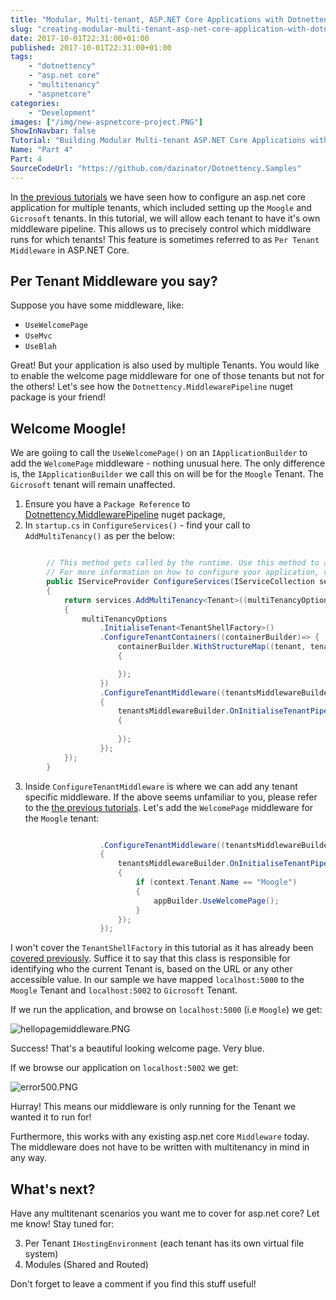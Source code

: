 ```yaml
---
title: "Modular, Multi-tenant, ASP.NET Core Applications with Dotnettency - Part 4"
slug: "creating-modular-multi-tenant-asp-net-core-application-with-dotnettency-part-4"
date: 2017-10-01T22:31:00+01:00
published: 2017-10-01T22:31:00+01:00
tags: 
    - "dotnettency"
    - "asp.net core"
    - "multitenancy" 
    - "aspnetcore"
categories:
    - "Development"
images: ["/img/new-aspnetcore-project.PNG"]
ShowInNavbar: false
Tutorial: "Building Modular Multi-tenant ASP.NET Core Applications with Dotnettency"
Name: "Part 4"
Part: 4
SourceCodeUrl: "https://github.com/dazinator/Dotnettency.Samples"
---
```


In [the previous tutorials](/tutorials#creating-modular-multi-tenant-asp-net-core-application-with-dotnettency) we have seen how to configure an asp.net core application for multiple tenants, which included setting up the `Moogle` and `Gicrosoft` tenants.
In this tutorial, we will allow each tenant to have it's own middleware pipeline. This allows us to precisely control which middlware runs for which tenants!
This feature is sometimes referred to as `Per Tenant Middleware` in ASP.NET Core.
<!--more--> 

## Per Tenant Middleware you say?

Suppose you have some middleware, like:

- `UseWelcomePage`
- `UseMvc`
- `UseBlah`

Great! But your application is also used by multiple Tenants. You would like to enable the welcome page middleware for one of those tenants but not for the others!
Let's see how the `Dotnettency.MiddlewarePipeline` nuget package is your friend!

## Welcome Moogle!

We are goiing to call the `UseWelcomePage()` on an `IApplicationBuilder` to add the `WelcomePage` middleware - nothing unusual here. The only difference is, 
the `IApplicationBuilder` we call this on will be for the `Moogle` Tenant. The `Gicrosoft` tenant will remain unaffected.

1. Ensure you have a `Package Reference` to [Dotnettency.MiddlewarePipeline](https://www.nuget.org/packages/Dotnettency.MiddlewarePipeline/) nuget package,
2. In `startup.cs` in `ConfigureServices()` - find your call to `AddMultiTenancy()` as per the below:
```csharp

        // This method gets called by the runtime. Use this method to add services to the container.
        // For more information on how to configure your application, visit https://go.microsoft.com/fwlink/?LinkID=398940
        public IServiceProvider ConfigureServices(IServiceCollection services)
        {
            return services.AddMultiTenancy<Tenant>((multiTenancyOptions) =>
            {
                multiTenancyOptions
                    .InitialiseTenant<TenantShellFactory>()
                    .ConfigureTenantContainers((containerBuilder)=> {
                        containerBuilder.WithStructureMap((tenant, tenantServices) =>
                        {

                        });
                    })
                    .ConfigureTenantMiddleware((tenantsMiddlewareBuilder) =>
                    {
                        tenantsMiddlewareBuilder.OnInitialiseTenantPipeline((context, appBuilder) =>
                        {
                           
                        });
                    });
            });
        }

```

3. Inside `ConfigureTenantMiddleware` is where we can add any tenant specific middleware. If the above seems unfamiliar to you, please refer to the [the previous tutorials](/tutorials#creating-modular-multi-tenant-asp-net-core-application-with-dotnettency). Let's add the `WelcomePage` middleware for the `Moogle` tenant:
```csharp

                    .ConfigureTenantMiddleware((tenantsMiddlewareBuilder) =>
                    {
                        tenantsMiddlewareBuilder.OnInitialiseTenantPipeline((context, appBuilder) =>
                        {
                            if (context.Tenant.Name == "Moogle")
                            {
                                appBuilder.UseWelcomePage();
                            }
                        });
                    });                            

```


I won't cover the `TenantShellFactory` in this tutorial as it has already been [covered previously](/tutorials#creating-modular-multi-tenant-asp-net-core-application-with-dotnettency). Suffice it to say that 
this class is responsible for identifying who the current Tenant is, based on the URL or any other accessible value. In our sample we have mapped 
`localhost:5000` to the `Moogle` Tenant and `localhost:5002` to `Gicrosoft` Tenant.

If we run the application, and browse on `localhost:5000` (i.e `Moogle`) we get:

![hellopagemiddleware.PNG](/img/hellopagemiddleware.PNG)

Success! That's a beautiful looking welcome page. Very blue.

If we browse our application on `localhost:5002` we get:

![error500.PNG](/img/error500.PNG)

Hurray! This means our middleware is only running for the Tenant we wanted it to run for!

Furthermore, this works with any existing asp.net core `Middleware` today. The middleware does not have to be written with multitenancy in mind in any way.

## What's next?

Have any multitenant scenarios you want me to cover for asp.net core? Let me know!
Stay tuned for:

3. Per Tenant `IHostingEnvironment` (each tenant has its own virtual file system)
4. Modules (Shared and Routed)

Don't forget to leave a comment if you find this stuff useful!
